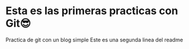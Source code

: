 # Esta es las primeras practicas con Git😎
Practica de git con un blog simple
Este es una segunda linea del readme
